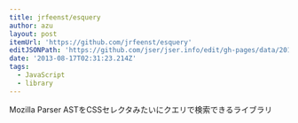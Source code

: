 ```yaml
---
title: jrfeenst/esquery
author: azu
layout: post
itemUrl: 'https://github.com/jrfeenst/esquery'
editJSONPath: 'https://github.com/jser/jser.info/edit/gh-pages/data/2013/08/index.json'
date: '2013-08-17T02:31:23.214Z'
tags:
  - JavaScript
  - library
---
```

Mozilla Parser ASTをCSSセレクタみたいにクエリで検索できるライブラリ
